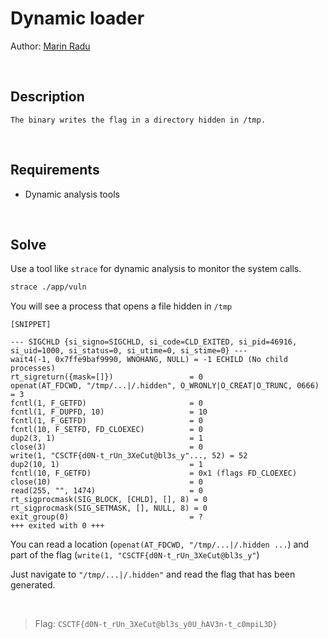 # Dynamic loader
Author: [Marin Radu](https://github.com/ChronosPK)

<br>

## Description
```
The binary writes the flag in a directory hidden in /tmp.
```

<br>

## Requirements
- Dynamic analysis tools

<br>

## Solve
Use a tool like `strace` for dynamic analysis to monitor the system calls.
```bash
strace ./app/vuln
```

You will see a process that opens a file hidden in `/tmp`
```
[SNIPPET]

--- SIGCHLD {si_signo=SIGCHLD, si_code=CLD_EXITED, si_pid=46916, si_uid=1000, si_status=0, si_utime=0, si_stime=0} ---
wait4(-1, 0x7ffe9baf9990, WNOHANG, NULL) = -1 ECHILD (No child processes)
rt_sigreturn({mask=[]})                 = 0
openat(AT_FDCWD, "/tmp/...|/.hidden", O_WRONLY|O_CREAT|O_TRUNC, 0666) = 3
fcntl(1, F_GETFD)                       = 0
fcntl(1, F_DUPFD, 10)                   = 10
fcntl(1, F_GETFD)                       = 0
fcntl(10, F_SETFD, FD_CLOEXEC)          = 0
dup2(3, 1)                              = 1
close(3)                                = 0
write(1, "CSCTF{d0N-t_rUn_3XeCut@bl3s_y"..., 52) = 52
dup2(10, 1)                             = 1
fcntl(10, F_GETFD)                      = 0x1 (flags FD_CLOEXEC)
close(10)                               = 0
read(255, "", 1474)                     = 0
rt_sigprocmask(SIG_BLOCK, [CHLD], [], 8) = 0
rt_sigprocmask(SIG_SETMASK, [], NULL, 8) = 0
exit_group(0)                           = ?
+++ exited with 0 +++
```

You can read a location (`openat(AT_FDCWD, "/tmp/...|/.hidden ...`) and part of the flag (`write(1, "CSCTF{d0N-t_rUn_3XeCut@bl3s_y"`)

Just navigate to `"/tmp/...|/.hidden"` and read the flag that has been generated.

<br>

> Flag: `CSCTF{d0N-t_rUn_3XeCut@bl3s_y0U_hAV3n-t_c0mpiL3D}`